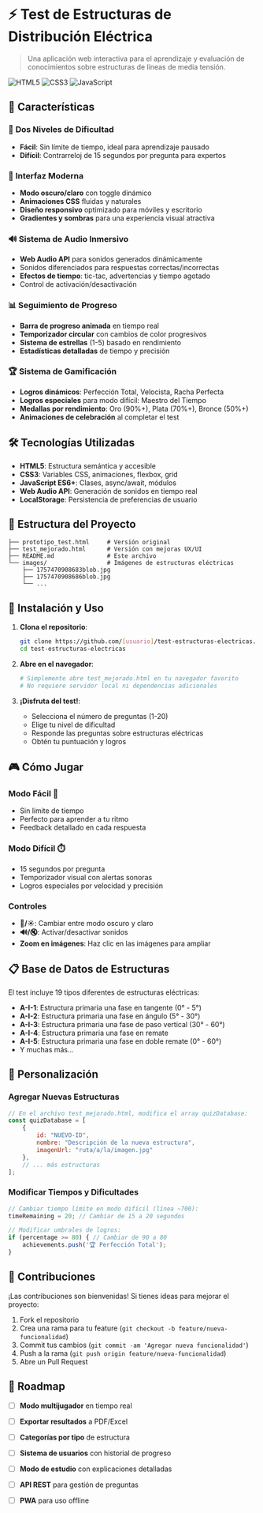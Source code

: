 # ⚡ Test de Estructuras de Distribución Eléctrica

> Una aplicación web interactiva para el aprendizaje y evaluación de conocimientos sobre estructuras de líneas de media tensión.

![HTML5](https://img.shields.io/badge/html5-%23E34F26.svg?style=for-the-badge&logo=html5&logoColor=white)
![CSS3](https://img.shields.io/badge/css3-%231572B6.svg?style=for-the-badge&logo=css3&logoColor=white)
![JavaScript](https://img.shields.io/badge/javascript-%23323330.svg?style=for-the-badge&logo=javascript&logoColor=%23F7DF1E)

## 🚀 Características

### 🎯 **Dos Niveles de Dificultad**
- **Fácil**: Sin límite de tiempo, ideal para aprendizaje pausado
- **Difícil**: Contrarreloj de 15 segundos por pregunta para expertos

### 🎨 **Interfaz Moderna**
- **Modo oscuro/claro** con toggle dinámico
- **Animaciones CSS** fluidas y naturales
- **Diseño responsivo** optimizado para móviles y escritorio
- **Gradientes y sombras** para una experiencia visual atractiva

### 🔊 **Sistema de Audio Inmersivo**
- **Web Audio API** para sonidos generados dinámicamente
- Sonidos diferenciados para respuestas correctas/incorrectas
- **Efectos de tiempo**: tic-tac, advertencias y tiempo agotado
- Control de activación/desactivación

### 📊 **Seguimiento de Progreso**
- **Barra de progreso animada** en tiempo real
- **Temporizador circular** con cambios de color progresivos
- **Sistema de estrellas** (1-5) basado en rendimiento
- **Estadísticas detalladas** de tiempo y precisión

### 🏆 **Sistema de Gamificación**
- **Logros dinámicos**: Perfección Total, Velocista, Racha Perfecta
- **Logros especiales** para modo difícil: Maestro del Tiempo
- **Medallas por rendimiento**: Oro (90%+), Plata (70%+), Bronce (50%+)
- **Animaciones de celebración** al completar el test

## 🛠️ Tecnologías Utilizadas

- **HTML5**: Estructura semántica y accesible
- **CSS3**: Variables CSS, animaciones, flexbox, grid
- **JavaScript ES6+**: Clases, async/await, módulos
- **Web Audio API**: Generación de sonidos en tiempo real
- **LocalStorage**: Persistencia de preferencias de usuario

## 📁 Estructura del Proyecto

```
├── prototipo_test.html     # Versión original
├── test_mejorado.html      # Versión con mejoras UX/UI
├── README.md               # Este archivo
└── images/                 # Imágenes de estructuras eléctricas
    ├── 1757470908683blob.jpg
    ├── 1757470908686blob.jpg
    └── ...
```

## 🚀 Instalación y Uso

1. **Clona el repositorio**:
   ```bash
   git clone https://github.com/[usuario]/test-estructuras-electricas.git
   cd test-estructuras-electricas
   ```

2. **Abre en el navegador**:
   ```bash
   # Simplemente abre test_mejorado.html en tu navegador favorito
   # No requiere servidor local ni dependencias adicionales
   ```

3. **¡Disfruta del test!**:
   - Selecciona el número de preguntas (1-20)
   - Elige tu nivel de dificultad
   - Responde las preguntas sobre estructuras eléctricas
   - Obtén tu puntuación y logros

## 🎮 Cómo Jugar

### Modo Fácil 🎯
- Sin límite de tiempo
- Perfecto para aprender a tu ritmo
- Feedback detallado en cada respuesta

### Modo Difícil ⏱️
- 15 segundos por pregunta
- Temporizador visual con alertas sonoras
- Logros especiales por velocidad y precisión

### Controles
- **🌙/☀️**: Cambiar entre modo oscuro y claro
- **🔊/🔇**: Activar/desactivar sonidos
- **Zoom en imágenes**: Haz clic en las imágenes para ampliar

## 📋 Base de Datos de Estructuras

El test incluye 19 tipos diferentes de estructuras eléctricas:

- **A-I-1**: Estructura primaria una fase en tangente (0° - 5°)
- **A-I-2**: Estructura primaria una fase en ángulo (5° - 30°)
- **A-I-3**: Estructura primaria una fase de paso vertical (30° - 60°)
- **A-I-4**: Estructura primaria una fase en remate
- **A-I-5**: Estructura primaria una fase en doble remate (0° - 60°)
- Y muchas más...

## 🔧 Personalización

### Agregar Nuevas Estructuras
```javascript
// En el archivo test_mejorado.html, modifica el array quizDatabase:
const quizDatabase = [
    {
        id: "NUEVO-ID",
        nombre: "Descripción de la nueva estructura",
        imagenUrl: "ruta/a/la/imagen.jpg"
    },
    // ... más estructuras
];
```

### Modificar Tiempos y Dificultades
```javascript
// Cambiar tiempo límite en modo difícil (línea ~700):
timeRemaining = 20; // Cambiar de 15 a 20 segundos

// Modificar umbrales de logros:
if (percentage >= 80) { // Cambiar de 90 a 80
    achievements.push('🏆 Perfección Total');
}
```

## 🤝 Contribuciones

¡Las contribuciones son bienvenidas! Si tienes ideas para mejorar el proyecto:

1. Fork el repositorio
2. Crea una rama para tu feature (`git checkout -b feature/nueva-funcionalidad`)
3. Commit tus cambios (`git commit -am 'Agregar nueva funcionalidad'`)
4. Push a la rama (`git push origin feature/nueva-funcionalidad`)
5. Abre un Pull Request

## 📝 Roadmap

- [ ] **Modo multijugador** en tiempo real
- [ ] **Exportar resultados** a PDF/Excel
- [ ] **Categorías por tipo** de estructura
- [ ] **Sistema de usuarios** con historial de progreso
- [ ] **Modo de estudio** con explicaciones detalladas
- [ ] **API REST** para gestión de preguntas
- [ ] **PWA** para uso offline

